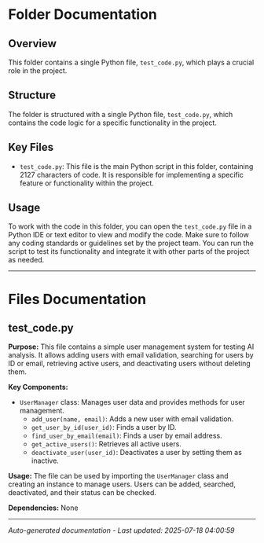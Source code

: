 # Folder Documentation

## Overview
This folder contains a single Python file, `test_code.py`, which plays a crucial role in the project.

## Structure
The folder is structured with a single Python file, `test_code.py`, which contains the code logic for a specific functionality in the project.

## Key Files
- `test_code.py`: This file is the main Python script in this folder, containing 2127 characters of code. It is responsible for implementing a specific feature or functionality within the project.

## Usage
To work with the code in this folder, you can open the `test_code.py` file in a Python IDE or text editor to view and modify the code. Make sure to follow any coding standards or guidelines set by the project team. You can run the script to test its functionality and integrate it with other parts of the project as needed.

---

# Files Documentation

## test_code.py

**Purpose:** This file contains a simple user management system for testing AI analysis. It allows adding users with email validation, searching for users by ID or email, retrieving active users, and deactivating users without deleting them.

**Key Components:**
- `UserManager` class: Manages user data and provides methods for user management.
  - `add_user(name, email)`: Adds a new user with email validation.
  - `get_user_by_id(user_id)`: Finds a user by ID.
  - `find_user_by_email(email)`: Finds a user by email address.
  - `get_active_users()`: Retrieves all active users.
  - `deactivate_user(user_id)`: Deactivates a user by setting them as inactive.
  
**Usage:** The file can be used by importing the `UserManager` class and creating an instance to manage users. Users can be added, searched, deactivated, and their status can be checked.

**Dependencies:** None

---
*Auto-generated documentation - Last updated: 2025-07-18 04:00:59*
